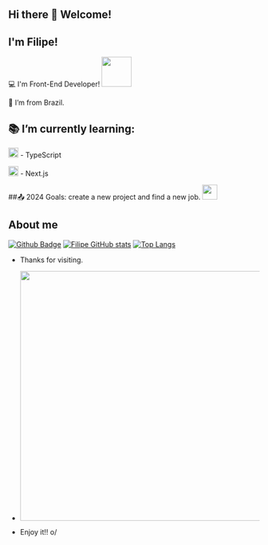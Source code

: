 ## Hi there 👋 Welcome!

 

## I'm Filipe!

 

:computer: I'm Front-End Developer! <img src=https://github.com/TheDudeThatCode/TheDudeThatCode/blob/master/Assets/Designer.gif width="60">

:house_with_garden: I’m from Brazil.

## :books: I’m currently learning: 
<img height="20" src="https://img.shields.io/badge/TypeScript-007ACC?style=for-the-badge&logo=typescript&logoColor=white"> - TypeScript

<img height="20" src="https://img.shields.io/badge/next%20js-000000?style=for-the-badge&logo=nextdotjs&logoColor=white"> - Next.js

##:outbox_tray: 2024 Goals: create a new project and find a new job.
<img src=https://github.com/TheDudeThatCode/TheDudeThatCode/blob/master/Assets/Developer.gif width="30">


## About me

[![Github Badge](https://img.shields.io/badge/-Github-000?style=flat-square&logo=Github&logoColor=white&link=LINK_GIT)](https://github.com/BruzacaF)
[![Filipe GitHub stats](https://github-readme-stats.vercel.app/api?username=BruzacaF)](https://github.com/BruzacaF/github-readme-stats)
[![Top Langs](https://github-readme-stats.vercel.app/api/top-langs/?username=BruzacaF&layout=compact)](https://github.com/BruzacaF/github-readme-stats)

- Thanks for visiting.
- <code><img src=https://github.com/TheDudeThatCode/TheDudeThatCode/blob/master/Assets/Mario_Gameplay.gif width="500"></code>

- Enjoy it!! o/
<!--
**BruzacaF/BruzacaF** is a ✨ _special_ ✨ repository because its `README.md` (this file) appears on your GitHub profile.

Here are some ideas to get you started:

- 🔭 I’m currently working on ...
- 🌱 I’m currently learning ...
- 👯 I’m looking to collaborate on ...
- 🤔 I’m looking for help with ...
- 💬 Ask me about ...
- 📫 How to reach me: ...
- 😄 Pronouns: ...
- ⚡ Fun fact: ...
-->
